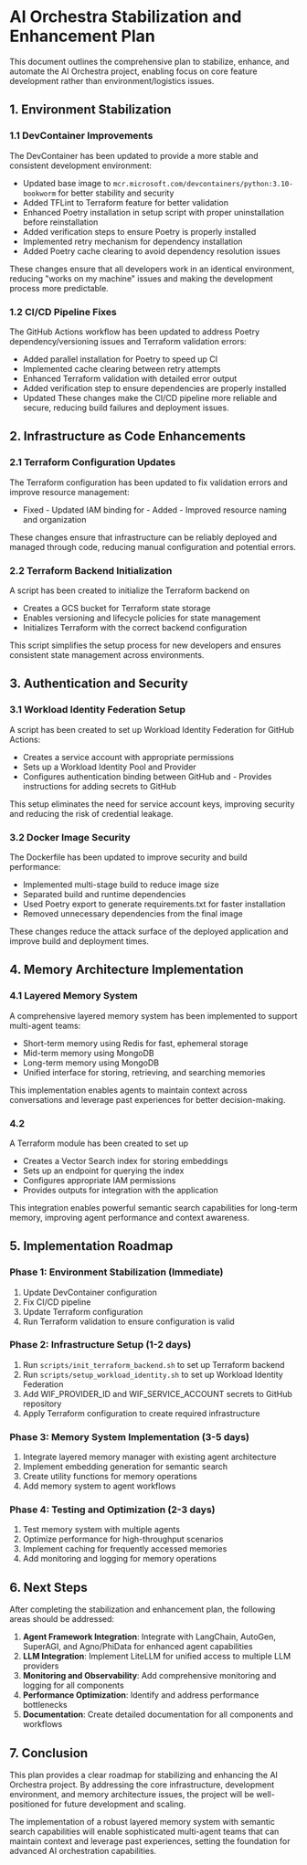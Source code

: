# AI Orchestra Stabilization and Enhancement Plan

This document outlines the comprehensive plan to stabilize, enhance, and automate the AI Orchestra project, enabling focus on core feature development rather than environment/logistics issues.

## 1. Environment Stabilization

### 1.1 DevContainer Improvements

The DevContainer has been updated to provide a more stable and consistent development environment:

- Updated base image to `mcr.microsoft.com/devcontainers/python:3.10-bookworm` for better stability and security
- Added TFLint to Terraform feature for better validation
- Enhanced Poetry installation in setup script with proper uninstallation before reinstallation
- Added verification steps to ensure Poetry is properly installed
- Implemented retry mechanism for dependency installation
- Added Poetry cache clearing to avoid dependency resolution issues

These changes ensure that all developers work in an identical environment, reducing "works on my machine" issues and making the development process more predictable.

### 1.2 CI/CD Pipeline Fixes

The GitHub Actions workflow has been updated to address Poetry dependency/versioning issues and Terraform validation errors:

- Added parallel installation for Poetry to speed up CI
- Implemented cache clearing between retry attempts
- Enhanced Terraform validation with detailed error output
- Added verification step to ensure dependencies are properly installed
- Updated
These changes make the CI/CD pipeline more reliable and secure, reducing build failures and deployment issues.

## 2. Infrastructure as Code Enhancements

### 2.1 Terraform Configuration Updates

The Terraform configuration has been updated to fix validation errors and improve resource management:

- Fixed - Updated IAM binding for - Added - Improved resource naming and organization

These changes ensure that infrastructure can be reliably deployed and managed through code, reducing manual configuration and potential errors.

### 2.2 Terraform Backend Initialization

A script has been created to initialize the Terraform backend on
- Creates a GCS bucket for Terraform state storage
- Enables versioning and lifecycle policies for state management
- Initializes Terraform with the correct backend configuration

This script simplifies the setup process for new developers and ensures consistent state management across environments.

## 3. Authentication and Security

### 3.1 Workload Identity Federation Setup

A script has been created to set up Workload Identity Federation for GitHub Actions:

- Creates a service account with appropriate permissions
- Sets up a Workload Identity Pool and Provider
- Configures authentication binding between GitHub and - Provides instructions for adding secrets to GitHub

This setup eliminates the need for service account keys, improving security and reducing the risk of credential leakage.

### 3.2 Docker Image Security

The Dockerfile has been updated to improve security and build performance:

- Implemented multi-stage build to reduce image size
- Separated build and runtime dependencies
- Used Poetry export to generate requirements.txt for faster installation
- Removed unnecessary dependencies from the final image

These changes reduce the attack surface of the deployed application and improve build and deployment times.

## 4. Memory Architecture Implementation

### 4.1 Layered Memory System

A comprehensive layered memory system has been implemented to support multi-agent teams:

- Short-term memory using Redis for fast, ephemeral storage
- Mid-term memory using MongoDB
- Long-term memory using MongoDB
- Unified interface for storing, retrieving, and searching memories

This implementation enables agents to maintain context across conversations and leverage past experiences for better decision-making.

### 4.2
A Terraform module has been created to set up
- Creates a Vector Search index for storing embeddings
- Sets up an endpoint for querying the index
- Configures appropriate IAM permissions
- Provides outputs for integration with the application

This integration enables powerful semantic search capabilities for long-term memory, improving agent performance and context awareness.

## 5. Implementation Roadmap

### Phase 1: Environment Stabilization (Immediate)

1. Update DevContainer configuration
2. Fix CI/CD pipeline
3. Update Terraform configuration
4. Run Terraform validation to ensure configuration is valid

### Phase 2: Infrastructure Setup (1-2 days)

1. Run `scripts/init_terraform_backend.sh` to set up Terraform backend
2. Run `scripts/setup_workload_identity.sh` to set up Workload Identity Federation
3. Add WIF_PROVIDER_ID and WIF_SERVICE_ACCOUNT secrets to GitHub repository
4. Apply Terraform configuration to create required infrastructure

### Phase 3: Memory System Implementation (3-5 days)

1. Integrate layered memory manager with existing agent architecture
2. Implement embedding generation for semantic search
3. Create utility functions for memory operations
4. Add memory system to agent workflows

### Phase 4: Testing and Optimization (2-3 days)

1. Test memory system with multiple agents
2. Optimize performance for high-throughput scenarios
3. Implement caching for frequently accessed memories
4. Add monitoring and logging for memory operations

## 6. Next Steps

After completing the stabilization and enhancement plan, the following areas should be addressed:

1. **Agent Framework Integration**: Integrate with LangChain, AutoGen, SuperAGI, and Agno/PhiData for enhanced agent capabilities
2. **LLM Integration**: Implement LiteLLM for unified access to multiple LLM providers
3. **Monitoring and Observability**: Add comprehensive monitoring and logging for all components
4. **Performance Optimization**: Identify and address performance bottlenecks
5. **Documentation**: Create detailed documentation for all components and workflows

## 7. Conclusion

This plan provides a clear roadmap for stabilizing and enhancing the AI Orchestra project. By addressing the core infrastructure, development environment, and memory architecture issues, the project will be well-positioned for future development and scaling.

The implementation of a robust layered memory system with semantic search capabilities will enable sophisticated multi-agent teams that can maintain context and leverage past experiences, setting the foundation for advanced AI orchestration capabilities.
